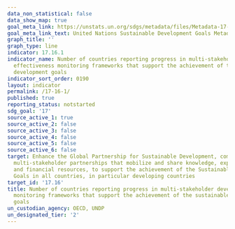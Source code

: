 ```yaml
---
data_non_statistical: false
data_show_map: true
goal_meta_link: https://unstats.un.org/sdgs/metadata/files/Metadata-17-16-01.pdf
goal_meta_link_text: United Nations Sustainable Development Goals Metadata (pdf 468kB)
graph_title: ''
graph_type: line
indicator: 17.16.1
indicator_name: Number of countries reporting progress in multi-stakeholder development
  effectiveness monitoring frameworks that support the achievement of the sustainable
  development goals
indicator_sort_order: 0190
layout: indicator
permalink: /17-16-1/
published: true
reporting_status: notstarted
sdg_goal: '17'
source_active_1: true
source_active_2: false
source_active_3: false
source_active_4: false
source_active_5: false
source_active_6: false
target: Enhance the Global Partnership for Sustainable Development, complemented by
  multi-stakeholder partnerships that mobilize and share knowledge, expertise, technology
  and financial resources, to support the achievement of the Sustainable Development
  Goals in all countries, in particular developing countries
target_id: '17.16'
title: Number of countries reporting progress in multi-stakeholder development effectiveness
  monitoring frameworks that support the achievement of the sustainable development
  goals
un_custodian_agency: OECD, UNDP
un_designated_tier: '2'
---
```

